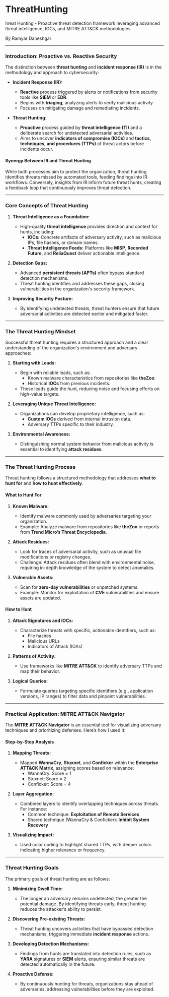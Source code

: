 # ThreatHunting
hreat Hunting - Proactive threat detection framework leveraging advanced threat intelligence, IOCs, and MITRE ATT&amp;CK methodologies

By Ramyar Daneshgar 

---

### **Introduction: Proactive vs. Reactive Security**

The distinction between **threat hunting** and **incident response (IR)** is in the methodology and approach to cybersecurity:

- **Incident Response (IR):**
  - **Reactive** process triggered by alerts or notifications from security tools like **SIEM** or **EDR**.
  - Begins with **triaging**, analyzing alerts to verify malicious activity.
  - Focuses on mitigating damage and remediating incidents.

- **Threat Hunting:**
  - **Proactive** process guided by **threat intelligence (TI)** and a deliberate search for undetected adversarial activities.
  - Aims to uncover **indicators of compromise (IOCs)** and **tactics, techniques, and procedures (TTPs)** of threat actors before incidents occur.

#### Synergy Between IR and Threat Hunting
While both processes aim to protect the organization, threat hunting identifies threats missed by automated tools, feeding findings into IR workflows. Conversely, insights from IR inform future threat hunts, creating a feedback loop that continuously improves threat detection.

---

### **Core Concepts of Threat Hunting**

1. **Threat Intelligence as a Foundation:**
   - High-quality **threat intelligence** provides direction and context for hunts, including:
     - **IOCs:** Concrete artifacts of adversary activity, such as malicious IPs, file hashes, or domain names.
     - **Threat Intelligence Feeds:** Platforms like **MISP**, **Recorded Future**, and **ReliaQuest** deliver actionable intelligence.

2. **Detection Gaps:**
   - Advanced **persistent threats (APTs)** often bypass standard detection mechanisms.
   - Threat hunting identifies and addresses these gaps, closing vulnerabilities in the organization's security framework.

3. **Improving Security Posture:**
   - By identifying undetected threats, threat hunters ensure that future adversarial activities are detected earlier and mitigated faster.

---

### **The Threat Hunting Mindset**

Successful threat hunting requires a structured approach and a clear understanding of the organization's environment and adversary approaches:

1. **Starting with Leads:**
   - Begin with reliable leads, such as:
     - Known malware characteristics from repositories like **theZoo**.
     - Historical **IOCs** from previous incidents.
   - These leads guide the hunt, reducing noise and focusing efforts on high-value targets.

2. **Leveraging Unique Threat Intelligence:**
   - Organizations can develop proprietary intelligence, such as:
     - **Custom IOCs** derived from internal intrusion data.
     - Adversary TTPs specific to their industry.

3. **Environmental Awareness:**
   - Distinguishing normal system behavior from malicious activity is essential to identifying **attack residues**.

---

### **The Threat Hunting Process**

Threat hunting follows a structured methodology that addresses **what to hunt for** and **how to hunt effectively**.

#### **What to Hunt For**
1. **Known Malware:**
   - Identify malware commonly used by adversaries targeting your organization.
   - Example: Analyze malware from repositories like **theZoo** or reports from **Trend Micro’s Threat Encyclopedia**.

2. **Attack Residues:**
   - Look for traces of adversarial activity, such as unusual file modifications or registry changes.
   - Challenge: Attack residues often blend with environmental noise, requiring in-depth knowledge of the system to detect anomalies.

3. **Vulnerable Assets:**
   - Scan for **zero-day vulnerabilities** or unpatched systems.
   - Example: Monitor for exploitation of **CVE** vulnerabilities and ensure assets are updated.

#### **How to Hunt**
1. **Attack Signatures and IOCs:**
   - Characterize threats with specific, actionable identifiers, such as:
     - File hashes
     - Malicious URLs
     - Indicators of Attack (IOAs)

2. **Patterns of Activity:**
   - Use frameworks like **MITRE ATT&CK** to identify adversary TTPs and map their behavior.

3. **Logical Queries:**
   - Formulate queries targeting specific identifiers (e.g., application versions, IP ranges) to filter data and pinpoint vulnerabilities.

---

### **Practical Application: MITRE ATT&CK Navigator**

The **MITRE ATT&CK Navigator** is an essential tool for visualizing adversary techniques and prioritizing defenses. Here’s how I used it:

#### **Step-by-Step Analysis**
1. **Mapping Threats:**
   - Mapped **WannaCry**, **Stuxnet**, and **Conficker** within the **Enterprise ATT&CK Matrix**, assigning scores based on relevance:
     - WannaCry: Score = 1
     - Stuxnet: Score = 2
     - Conficker: Score = 4

2. **Layer Aggregation:**
   - Combined layers to identify overlapping techniques across threats. For instance:
     - Common technique: **Exploitation of Remote Services**
     - Shared technique (WannaCry & Conficker): **Inhibit System Recovery**

3. **Visualizing Impact:**
   - Used color coding to highlight shared TTPs, with deeper colors indicating higher relevance or frequency.



---

### **Threat Hunting Goals**

The primary goals of threat hunting are as follows:

1. **Minimizing Dwell Time:**
   - The longer an adversary remains undetected, the greater the potential damage. By identifying threats early, threat hunting reduces the attacker’s ability to persist.

2. **Discovering Pre-existing Threats:**
   - Threat hunting uncovers activities that have bypassed detection mechanisms, triggering immediate **incident response** actions.

3. **Developing Detection Mechanisms:**
   - Findings from hunts are translated into detection rules, such as **YARA** signatures or **SIEM** alerts, ensuring similar threats are detected automatically in the future.

4. **Proactive Defense:**
   - By continuously hunting for threats, organizations stay ahead of adversaries, addressing vulnerabilities before they are exploited.

